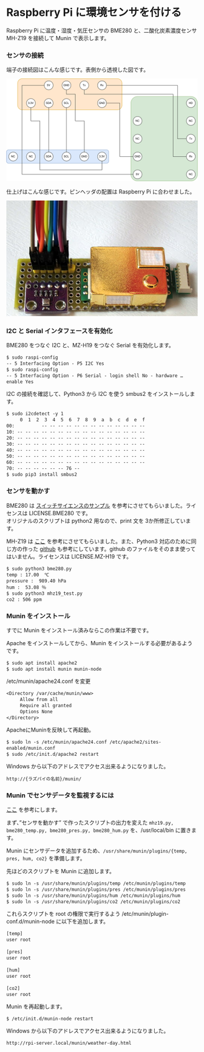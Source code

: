 # Raspberry Pi に環境センサを付ける

Raspberry Pi に温度・湿度・気圧センサの BME280 と、二酸化炭素濃度センサ MH-Z19 を接続して Munin で表示します。

### センサの接続

端子の接続図はこんな感じです。表側から透視した図です。

![sensor](weather/sensor.svg)

仕上げはこんな感じです。ピンヘッダの配置は Raspberry Pi に合わせました。

![sensor](weather/sensor.JPG)

### I2C と Serial インタフェースを有効化

BME280 をつなぐ I2C と、MZ-H19 をつなぐ Serial を有効化します。


```
$ sudo raspi-config
-- 5 Interfacing Option - P5 I2C Yes
$ sudo raspi-config
-- 5 Interfacing Option - P6 Serial - login shell No - hardware … enable Yes
```

I2C の接続を確認して、Python3 から I2C を使う smbus2 をインストールします。

```
$ sudo i2cdetect -y 1
     0  1  2  3  4  5  6  7  8  9  a  b  c  d  e  f
00:          -- -- -- -- -- -- -- -- -- -- -- -- --
10: -- -- -- -- -- -- -- -- -- -- -- -- -- -- -- --
20: -- -- -- -- -- -- -- -- -- -- -- -- -- -- -- --
30: -- -- -- -- -- -- -- -- -- -- -- -- -- -- -- --
40: -- -- -- -- -- -- -- -- -- -- -- -- -- -- -- --
50: -- -- -- -- -- -- -- -- -- -- -- -- -- -- -- --
60: -- -- -- -- -- -- -- -- -- -- -- -- -- -- -- --
70: -- -- -- -- -- -- 76 --
$ sudo pip3 install smbus2
```

### センサを動かす

BME280 は [スイッチサイエンスのサンプル](https://github.com/SWITCHSCIENCE/samplecodes/tree/master/BME280) を参考にさせてもらいました。ライセンスは LICENSE.BME280 です。  
オリジナルのスクリプトは python2 用なので、print 文を 3か所修正しています。

MH-Z19 は [ここ](https://qiita.com/UedaTakeyuki/items/c5226960a7328155635f) を参考にさせてもらいました。また、Python3 対応のために同じ方の作った [github](https://github.com/UedaTakeyuki/mh-z19) も参考にしています。github のファイルをそのまま使ってはいません。ライセンスは LICENSE.MZ-H19 です。

```
$ sudo python3 bme280.py
temp : 17.00  ℃
pressure :  989.40 hPa
hum :  53.08 ％
$ sudo python3 mhz19_test.py
co2 : 506 ppm
```


### Munin をインストール

すでに Munin をインストール済みならこの作業は不要です。

Apache をインストールしてから、Munin をインストールする必要があるようです。

```
$ sudo apt install apache2
$ sudo apt install munin munin-node
```

/etc/munin/apache24.conf を変更

```
<Directory /var/cache/munin/www>
     Allow from all
     Require all granted
     Options None
</Directory>
```

ApacheにMuninを反映して再起動。

```
$ sudo ln -s /etc/munin/apache24.conf /etc/apache2/sites-enabled/munin.conf
$ sudo /etc/init.d/apache2 restart
```

Windows から以下のアドレスでアクセス出来るようになりました。

```
http://{ラズパイの名前}/munin/
```

### Munin でセンサデータを監視するには

[ここ](https://densi.biz/munin-glaf) を参考にします。

まず、”センサを動かす” で作ったスクリプトの出力を変えた ```mhz19.py, bme280_temp.py, bme280_pres.py, bme280_hum.py``` を、/usr/local/bin に置きます。

Munin にセンサデータを追加するため、```/usr/share/munin/plugins/{temp, pres, hum, co2}```  を準備します。

先ほどのスクリプトを Munin に追加します。

```
$ sudo ln -s /usr/share/munin/plugins/temp /etc/munin/plugins/temp
$ sudo ln -s /usr/share/munin/plugins/pres /etc/munin/plugins/pres
$ sudo ln -s /usr/share/munin/plugins/hum /etc/munin/plugins/hum
$ sudo ln -s /usr/share/munin/plugins/co2 /etc/munin/plugins/co2
```

これらスクリプトを root の権限で実行するよう /etc/munin/plugin-conf.d/munin-node に以下を追加します。

```
[temp]
user root

[pres]
user root

[hum]
user root

[co2]
user root
```

Munin を再起動します。

```
$ /etc/init.d/munin-node restart
```

Windows から以下のアドレスでアクセス出来るようになりました。

```
http://rpi-server.local/munin/weather-day.html
```